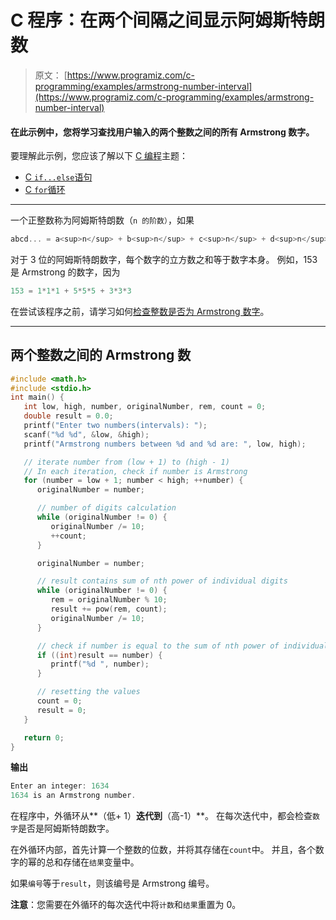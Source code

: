 # C 程序：在两个间隔之间显示阿姆斯特朗数

> 原文： [https://www.programiz.com/c-programming/examples/armstrong-number-interval](https://www.programiz.com/c-programming/examples/armstrong-number-interval)

#### 在此示例中，您将学习查找用户输入的两个整数之间的所有 Armstrong 数字。

要理解此示例，您应该了解以下 [C 编程](/c-programming "C tutorial")主题：

*   [C `if...else`语句](/c-programming/c-if-else-statement)
*   [C `for`循环](/c-programming/c-for-loop)

* * *

一个正整数称为阿姆斯特朗数（`n 的阶数）`，如果

```c
abcd... = a<sup>n</sup> + b<sup>n</sup> + c<sup>n</sup> + d<sup>n</sup> + 
```

对于 3 位的阿姆斯特朗数字，每个数字的立方数之和等于数字本身。 例如，153 是 Armstrong 的数字，因为

```c
153 = 1*1*1 + 5*5*5 + 3*3*3

```

在尝试该程序之前，请学习如何[检查整数是否为 Armstrong 数字](https://www.programiz.com/c-programming/examples/check-armstrong-number)。

* * *

## 两个整数之间的 Armstrong 数

```c
#include <math.h>
#include <stdio.h>
int main() {
   int low, high, number, originalNumber, rem, count = 0;
   double result = 0.0;
   printf("Enter two numbers(intervals): ");
   scanf("%d %d", &low, &high);
   printf("Armstrong numbers between %d and %d are: ", low, high);

   // iterate number from (low + 1) to (high - 1)
   // In each iteration, check if number is Armstrong
   for (number = low + 1; number < high; ++number) {
      originalNumber = number;

      // number of digits calculation
      while (originalNumber != 0) {
         originalNumber /= 10;
         ++count;
      }

      originalNumber = number;

      // result contains sum of nth power of individual digits
      while (originalNumber != 0) {
         rem = originalNumber % 10;
         result += pow(rem, count);
         originalNumber /= 10;
      }

      // check if number is equal to the sum of nth power of individual digits
      if ((int)result == number) {
         printf("%d ", number);
      }

      // resetting the values
      count = 0;
      result = 0;
   }

   return 0;
}
```

**输出**

```c
Enter an integer: 1634
1634 is an Armstrong number. 
```

在程序中，外循环从**（低+ 1）**迭代到**（高-1）**。 在每次迭代中，都会检查`数字`是否是阿姆斯特朗数字。

在外循环内部，首先计算一个整数的位数，并将其存储在`count`中。 并且，各个数字的幂的总和存储在`结果`变量中。

如果`编号`等于`result`，则该编号是 Armstrong 编号。

**注意**：您需要在外循环的每次迭代中将`计数`和`结果`重置为 0。